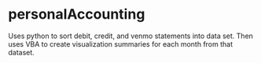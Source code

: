 # personalAccounting
Uses python to sort debit, credit, and venmo statements into data set. Then uses VBA to create visualization summaries for each month from that dataset. 
